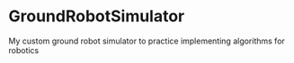 # GroundRobotSimulator
My custom ground robot simulator to practice implementing algorithms for robotics
